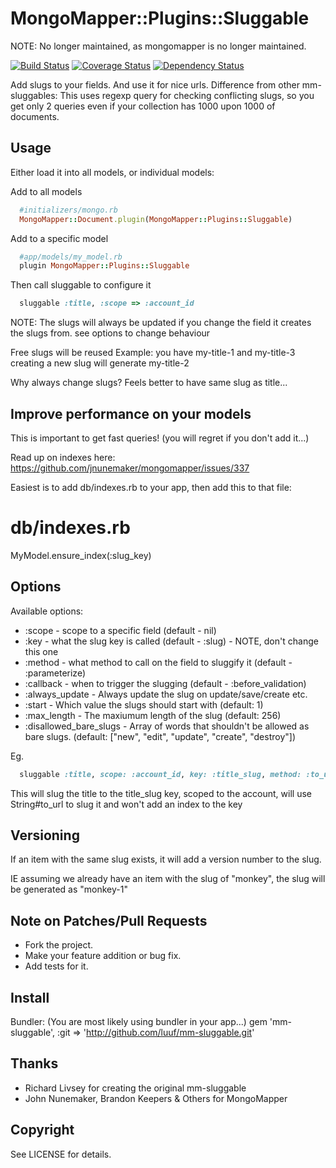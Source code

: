 # MongoMapper::Plugins::Sluggable

NOTE: No longer maintained, as mongomapper is no longer maintained.

[![Build Status](https://travis-ci.org/leifcr/mm-sluggable.svg?branch=master)](https://travis-ci.org/leifcr/mm-sluggable) [![Coverage Status](https://coveralls.io/repos/leifcr/mm-sluggable/badge.png)](https://coveralls.io/r/leifcr/mm-sluggable) [![Dependency Status](https://gemnasium.com/leifcr/mm-sluggable.svg)](https://gemnasium.com/leifcr/mm-sluggable)

Add slugs to your fields. And use it for nice urls. Difference from other mm-sluggables: This uses regexp query for checking conflicting slugs, so you get only 2 queries even if your collection has 1000 upon 1000 of documents.

## Usage

Either load it into all models, or individual models:

Add to all models
```ruby
  #initializers/mongo.rb
  MongoMapper::Document.plugin(MongoMapper::Plugins::Sluggable)
```

Add to a specific model
```ruby
  #app/models/my_model.rb
  plugin MongoMapper::Plugins::Sluggable
```

Then call sluggable to configure it
```ruby
  sluggable :title, :scope => :account_id
```

NOTE: The slugs will always be updated if you change the field it creates
the slugs from. see options to change behaviour

Free slugs will be reused
Example: you have my-title-1 and my-title-3 creating a new slug will generate my-title-2

  Why always change slugs? Feels better to have same slug as title...

## Improve performance on your models

This is important to get fast queries! (you will regret if you don't add it...)

Read up on indexes here:
https://github.com/jnunemaker/mongomapper/issues/337

Easiest is to add db/indexes.rb to your app, then add this to that file:
  # db/indexes.rb
  MyModel.ensure_index(:slug_key)

## Options

Available options:

* :scope - scope to a specific field (default - nil)
* :key - what the slug key is called (default - :slug) - NOTE, don't change this one
* :method - what method to call on the field to sluggify it (default - :parameterize)
* :callback - when to trigger the slugging (default - :before_validation)
* :always_update - Always update the slug on update/save/create etc.
* :start - Which value the slugs should start with (default: 1)
* :max_length - The maxiumum length of the slug (default: 256)
* :disallowed\_bare\_slugs - Array of words that shouldn't be allowed as bare slugs. (default: ["new", "edit", "update", "create", "destroy"])

Eg.

```ruby
  sluggable :title, scope: :account_id, key: :title_slug, method: :to_url, always_update: true, disallowed_bare_slugs: ["dragon", "unicorn", "dog"]
```

This will slug the title to the title_slug key, scoped to the account, will use String#to_url to slug it and won't add an index to the key

## Versioning

If an item with the same slug exists, it will add a version number to the slug.

IE assuming we already have an item with the slug of "monkey", the slug will be generated as "monkey-1"

## Note on Patches/Pull Requests
* Fork the project.
* Make your feature addition or bug fix.
* Add tests for it.

## Install
Bundler: (You are most likely using bundler in your app...)
  gem 'mm-sluggable', :git => 'http://github.com/luuf/mm-sluggable.git'

## Thanks
* Richard Livsey for creating the original mm-sluggable
* John Nunemaker, Brandon Keepers & Others for MongoMapper

## Copyright
See LICENSE for details.
